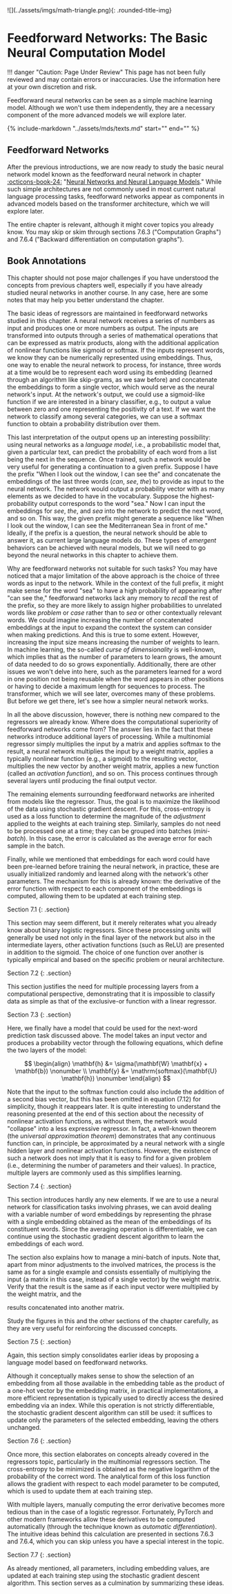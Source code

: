 
<div class="content-2columns" markdown>
![](../assets/imgs/math-triangle.png){: .rounded-title-img}

# Feedforward Networks: The Basic Neural Computation Model
</div>

!!! danger "Caution: Page Under Review"
    This page has not been fully reviewed and may contain errors or inaccuracies. Use the information here at your own discretion and risk.

Feedforward neural networks can be seen as a simple machine learning model. Although we won't use them independently, they are a necessary component of the more advanced models we will explore later.

{%
   include-markdown "../assets/mds/texts.md"
   start="<!--nota-inicial-start-->"
   end="<!--nota-inicial-end-->"
%}

## Feedforward Networks

After the previous introductions, we are now ready to study the basic neural network model known as the feedforward neural network in chapter [:octicons-book-24:][neural] "[Neural Networks and Neural Language Models][neural]." While such simple architectures are not commonly used in most current natural language processing tasks, feedforward networks appear as components in advanced models based on the transformer architecture, which we will explore later.

The entire chapter is relevant, although it might cover topics you already know. You may skip or skim through sections 7.6.3 ("Computation Graphs") and 7.6.4 ("Backward differentiation on computation graphs").

[neural]: https://web.archive.org/web/20221218211150/https://web.stanford.edu/~jurafsky/slp3/7.pdf


## Book Annotations

This chapter should not pose major challenges if you have understood the concepts from previous chapters well, especially if you have already studied neural networks in another course. In any case, here are some notes that may help you better understand the chapter.

The basic ideas of regressors are maintained in feedforward networks studied in this chapter. A neural network receives a series of numbers as input and produces one or more numbers as output. The inputs are transformed into outputs through a series of mathematical operations that can be expressed as matrix products, along with the additional application of nonlinear functions like sigmoid or softmax. If the inputs represent words, we know they can be numerically represented using embeddings. Thus, one way to enable the neural network to process, for instance, three words at a time would be to represent each word using its embedding (learned through an algorithm like skip-grams, as we saw before) and concatenate the embeddings to form a single vector, which would serve as the neural network's input. At the network's output, we could use a sigmoid-like function if we are interested in a binary classifier, e.g., to output a value between zero and one representing the positivity of a text. If we want the network to classify among several categories, we can use a softmax function to obtain a probability distribution over them.

This last interpretation of the output opens up an interesting possibility: using neural networks as a *language model*, i.e., a probabilistic model that, given a particular text, can predict the probability of each word from a list being the next in the sequence. Once trained, such a network would be very useful for generating a continuation to a given prefix. Suppose I have the prefix "When I look out the window, I can see the" and concatenate the embeddings of the last three words (*can*, *see*, *the*) to provide as input to the neural network. The network would output a probability vector with as many elements as we decided to have in the vocabulary. Suppose the highest-probability output corresponds to the word "sea." Now I can input the embeddings for *see*, *the*, and *sea* into the network to predict the next word, and so on. This way, the given prefix might generate a sequence like "When I look out the window, I can see the Mediterranean Sea in front of me." Ideally, if the prefix is a question, the neural network should be able to answer it, as current large language models do. These types of *emergent* behaviors can be achieved with neural models, but we will need to go beyond the neural networks in this chapter to achieve them.

Why are feedforward networks not suitable for such tasks? You may have noticed that a major limitation of the above approach is the choice of three words as input to the network. While in the context of the full prefix, it might make sense for the word "sea" to have a high probability of appearing after "can see the," feedforward networks lack any memory to *recall* the rest of the prefix, so they are more likely to assign higher probabilities to unrelated words like *problem* or *case* rather than to *sea* or other contextually relevant words. We could imagine increasing the number of concatenated embeddings at the input to expand the context the system can consider when making predictions. And this is true to some extent. However, increasing the input size means increasing the number of weights to learn. In machine learning, the so-called *curse of dimensionality* is well-known, which implies that as the number of parameters to learn grows, the amount of data needed to do so grows exponentially. Additionally, there are other issues we won't delve into here, such as the parameters learned for a word in one position not being reusable when the word appears in other positions or having to decide a maximum length for sequences to process. The transformer, which we will see later, overcomes many of these problems. But before we get there, let's see how a simpler neural network works.

In all the above discussion, however, there is nothing new compared to the regressors we already know. Where does the computational superiority of feedforward networks come from? The answer lies in the fact that these networks introduce additional layers of processing. While a multinomial regressor simply multiplies the input by a matrix and applies softmax to the result, a neural network multiplies the input by a weight matrix, applies a typically nonlinear function (e.g., a sigmoid) to the resulting vector, multiplies the new vector by another weight matrix, applies a new function (called an *activation function*), and so on. This process continues through several layers until producing the final output vector.

The remaining elements surrounding feedforward networks are inherited from models like the regressor. Thus, the goal is to maximize the likelihood of the data using stochastic gradient descent. For this, cross-entropy is used as a loss function to determine the magnitude of the *adjustment* applied to the weights at each training step. Similarly, samples do not need to be processed one at a time; they can be grouped into batches (*mini-batch*). In this case, the error is calculated as the average error for each sample in the batch.

Finally, while we mentioned that embeddings for each word could have been pre-learned before training the neural network, in practice, these are usually initialized randomly and learned along with the network's other parameters. The mechanism for this is already known: the derivative of the error function with respect to each component of the embeddings is computed, allowing them to be updated at each training step.

Section 7.1
{: .section}

This section may seem different, but it merely reiterates what you already know about binary logistic regressors. Since these processing units will generally be used not only in the final layer of the network but also in the intermediate layers, other activation functions (such as ReLU) are presented in addition to the sigmoid. The choice of one function over another is typically empirical and based on the specific problem or neural architecture.

Section 7.2
{: .section}

This section justifies the need for multiple processing layers from a computational perspective, demonstrating that it is impossible to classify data as simple as that of the exclusive-or function with a linear regressor.

Section 7.3
{: .section}

Here, we finally have a model that could be used for the next-word prediction task discussed above. The model takes an input vector and produces a probability vector through the following equations, which define the two layers of the model:

$$
  \begin{align} 
  \mathbf{h} &= \sigma(\mathbf{W} \mathbf{x} + \mathbf{b}) \nonumber \\ 
  \mathbf{y} &= \mathrm{softmax}(\mathbf{U} \mathbf{h}) \nonumber
  \end{align}
$$

Note that the input to the softmax function could also include the addition of a second bias vector, but this has been omitted in equation (7.12) for simplicity, though it reappears later. It is quite interesting to understand the reasoning presented at the end of this section about the necessity of nonlinear activation functions, as without them, the network would "collapse" into a less expressive regressor. In fact, a well-known theorem (the *universal approximation theorem*) demonstrates that any continuous function can, in principle, be approximated by a neural network with a single hidden layer and nonlinear activation functions. However, the existence of such a network does not imply that it is easy to find for a given problem (i.e., determining the number of parameters and their values). In practice, multiple layers are commonly used as this simplifies learning.

Section 7.4
{: .section}

This section introduces hardly any new elements. If we are to use a neural network for classification tasks involving phrases, we can avoid dealing with a variable number of word embeddings by representing the phrase with a single embedding obtained as the mean of the embeddings of its constituent words. Since the averaging operation is differentiable, we can continue using the stochastic gradient descent algorithm to learn the embeddings of each word.

The section also explains how to manage a mini-batch of inputs. Note that, apart from minor adjustments to the involved matrices, the process is the same as for a single example and consists essentially of multiplying the input (a matrix in this case, instead of a single vector) by the weight matrix. Verify that the result is the same as if each input vector were multiplied by the weight matrix, and the

 results concatenated into another matrix.

Study the figures in this and the other sections of the chapter carefully, as they are very useful for reinforcing the discussed concepts.

Section 7.5
{: .section}

Again, this section simply consolidates earlier ideas by proposing a language model based on feedforward networks.

Although it conceptually makes sense to show the selection of an embedding from all those available in the embedding table as the product of a one-hot vector by the embedding matrix, in practical implementations, a more efficient representation is typically used to directly access the desired embedding via an index. While this operation is not strictly differentiable, the stochastic gradient descent algorithm can still be used: it suffices to update only the parameters of the selected embedding, leaving the others unchanged.

Section 7.6
{: .section}

Once more, this section elaborates on concepts already covered in the regressors topic, particularly in the multinomial regressors section. The cross-entropy to be minimized is obtained as the negative logarithm of the probability of the correct word. The analytical form of this loss function allows the gradient with respect to each model parameter to be computed, which is used to update them at each training step.

With multiple layers, manually computing the error derivative becomes more tedious than in the case of a logistic regressor. Fortunately, PyTorch and other modern frameworks allow these derivatives to be computed automatically (through the technique known as *automatic differentiation*). The intuitive ideas behind this calculation are presented in sections 7.6.3 and 7.6.4, which you can skip unless you have a special interest in the topic.

Section 7.7
{: .section}

As already mentioned, all parameters, including embedding values, are updated at each training step using the stochastic gradient descent algorithm. This section serves as a culmination by summarizing these ideas.
